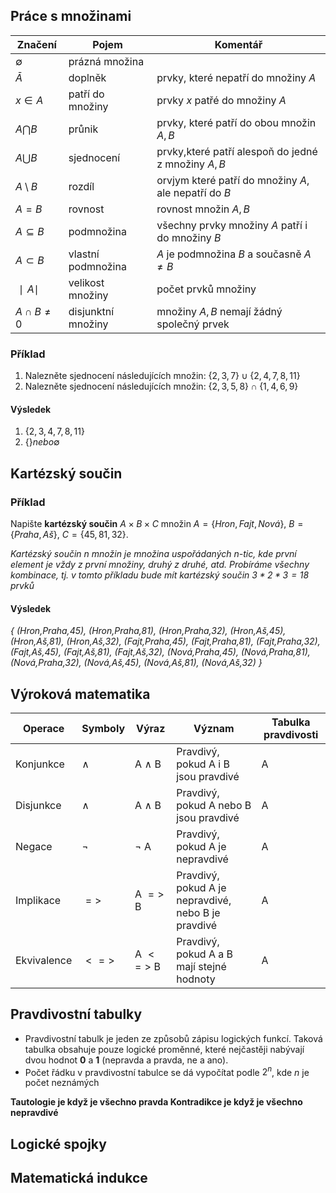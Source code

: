 ## Práce s množinami
| Značení         | Pojem              | Komentář                                              |
| --------------- | ------------------ | ----------------------------------------------------- |
| $∅$             | prázná množina     |                                                       |
| $\bar{A}$       | doplněk            | prvky, které nepatří do množiny $A$                   |
| $x\in A$        | patří do množiny   | prvky $x$ patřé do množiny $A$                        |
| $A\bigcap B$    | průnik             | prvky, které patří do obou množin $A,B$               |
| $A\bigcup B$    | sjednocení         | prvky,které patří alespoň do jedné z množiny $A,B$    |
| $A \setminus B$ | rozdíl             | orvjym které patří do množiny $A$, ale nepatří do $B$ |
| $A=B$           | rovnost            | rovnost množin $A,B$                                  |
| $A\subseteq B$  | podmnožina         | všechny prvky množiny $A$ patří i do množiny $B$      |
| $A \subset B$   | vlastní podmnožina | $A$ je podmnožina $B$ a současně $A \ne B$            |
| $∣A∣$           | velikost množiny   | počet prvků množiny                                   |
|$A \cap B \ne 0$|disjunktní množiny|množiny $A,B$ nemají žádný společný prvek|
### Příklad
1. Nalezněte sjednocení následujících množin: $\{ 2,3,7\} \cup \{ 2,4,7,8,11\}$
2. Nalezněte sjednocení následujících množin: $\{ 2,3,5,8\} \cap \{1,4,6,9\}$
#### Výsledek
1. $\{ 2,3,4,7,8,11\}$
2. $\{ \} nebo ∅$
## Kartézský součin
### Příklad
Napište **kartézský součin** $A \times B \times C$ množin $A = \{ Hron, Fajt, Nová\}$, $B = \{ Praha, Aš\}$, $C = \{ 45,81,32\}$.

*Kartézský součin n množin je množina uspořádaných n-tic, kde první element je vždy z první množiny, druhý z druhé, atd. Probíráme všechny kombinace, tj. v tomto příkladu bude mít kartézský součin $3*2*3=18$ prvků*
#### Výsledek
*{ (Hron,Praha,45), (Hron,Praha,81), (Hron,Praha,32), (Hron,Aš,45), (Hron,Aš,81), (Hron,Aš,32), (Fajt,Praha,45), (Fajt,Praha,81), (Fajt,Praha,32), (Fajt,Aš,45), (Fajt,Aš,81), (Fajt,Aš,32), (Nová,Praha,45), (Nová,Praha,81), (Nová,Praha,32), (Nová,Aš,45), (Nová,Aš,81), (Nová,Aš,32) }*
## Výroková matematika
| Operace   | Symboly | Výraz          | Význam                          | Tabulka pravdivosti |
|-----------|---------|----------------|---------------------------------|---------------------|
| Konjunkce |   $∧$   | A $∧$ B      | Pravdivý, pokud A i B jsou pravdivé | A | B | A AND B |
| Disjunkce | $∧$      | A $∧$ B     | Pravdivý, pokud A nebo B jsou pravdivé | A | B | A OR B  |
| Negace    | $¬$     | $¬$ A        | Pravdivý, pokud A je nepravdivé    | A | NOT A  |
| Implikace | $=>$      | A $=>$ B   | Pravdivý, pokud A je nepravdivé, nebo B je pravdivé | A | B | A => B  |
| Ekvivalence | $<=>$  | A $<=>$ B  | Pravdivý, pokud A a B mají stejné hodnoty | A | B | A <=> B  |
## Pravdivostní tabulky
- Pravdivostní tabulk je jeden ze způsobů zápisu logických funkcí. Taková tabulka obsahuje pouze logické proměnné, které nejčastěji nabývají dvou hodnot **0** a **1** (nepravda a pravda, ne a ano).
- Počet řádku v pravdivostní tabulce se dá vypočítat podle $2^n$, kde $n$ je počet neznámých

**Tautologie je když je všechno pravda
Kontradikce je když je všechno nepravdivé**
## Logické spojky
## Matematická indukce
